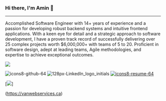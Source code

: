 ### Hi there, I'm Amin 👋
---
Accomplished Software Engineer with 14+ years of experience and a passion for developing robust backend systems and intuitive frontend applications. With a keen eye for detail and a strategic approach to software development, I have a proven track record of successfully delivering over 25 complex projects worth $6,000,000+ with teams of 5 to 20. Proficient in software design, adept at leading teams, Agile methodologies, and expertise to achieve exceptional outcomes.

[<img src="https://github.com/aminseifoori/aminseifoori/assets/44426704/56baffed-2237-4c7d-95be-f225b22c5066">](http://example.com/)

![icons8-github-64](https://github.com/aminseifoori/aminseifoori/assets/44426704/56baffed-2237-4c7d-95be-f225b22c5066)
![128px-LinkedIn_logo_initials](https://github.com/aminseifoori/aminseifoori/assets/44426704/76865b28-66cc-4562-bf0c-04e9308beff7)
[![icons8-resume-64](https://github.com/aminseifoori/aminseifoori/assets/44426704/26a391f0-ad2c-4b94-afc0-aa0b44a62280)](https://vanwebservices.ca)

[<a href="https://vanwebservices.ca"><img src="https://github.com/aminseifoori/aminseifoori/assets/44426704/56baffed-2237-4c7d-95be-f225b22c5066"></a>]

(https://vanwebservices.ca)


<!--

**aminseifoori/aminseifoori** is a ✨ _special_ ✨ repository because its `README.md` (this file) appears on your GitHub profile.

Here are some ideas to get you started:

- 🔭 I’m currently working on ...
- 🌱 I’m currently learning ...
- 👯 I’m looking to collaborate on ...
- 🤔 I’m looking for help with ...
- 💬 Ask me about ...
- 📫 How to reach me: ...
- 😄 Pronouns: ...
- ⚡ Fun fact: ...
-->

